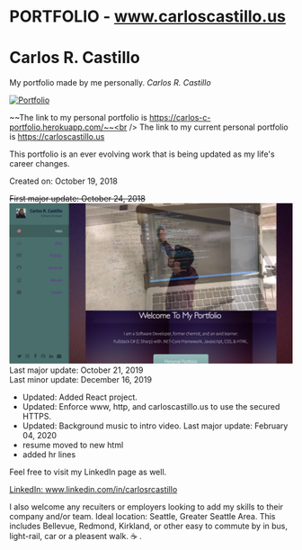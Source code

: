 # PORTFOLIO - www.carloscastillo.us
# Carlos R. Castillo

My portfolio made by me personally.  *Carlos R. Castillo*

[![Portfolio](https://img.shields.io/badge/Resume-PDF-brightgreen.svg)](https://carlos-c-portfolio.herokuapp.com/images/Carlos%20R%20Castillo%20-%20Resume%20nov2018.pdf)

~~The link to my personal portfolio is https://carlos-c-portfolio.herokuapp.com/~~<br />
The link to my current personal portfolio is https://carloscastillo.us

This portfolio is an ever evolving work that is being updated as my life's career changes.

Created on: October 19, 2018

~~First major update: October 24, 2018~~<br>
![](public/images/ScreenShotPortfolio.png?raw=true)
Last major update: October 21, 2019<br>
Last minor update: December 16, 2019
- Updated:  Added React project.
- Updated:  Enforce www, http, and carloscastillo.us to use the secured HTTPS.
- Updated:  Background music to intro video.
Last major update: February 04, 2020
- resume moved to new html
- added hr lines




 Feel free to visit my LinkedIn page as well.


[LinkedIn:  ](www.linkedin.com/in/carlosrcastillo)
www.linkedin.com/in/carlosrcastillo




I also welcome any recuiters or employers looking to add my skills to their company and/or team.
Ideal location:  Seattle, Greater Seattle Area.  This includes Bellevue, Redmond, Kirkland, or other easy to commute by in bus, light-rail, car or a pleasent walk.
:coffee: .
